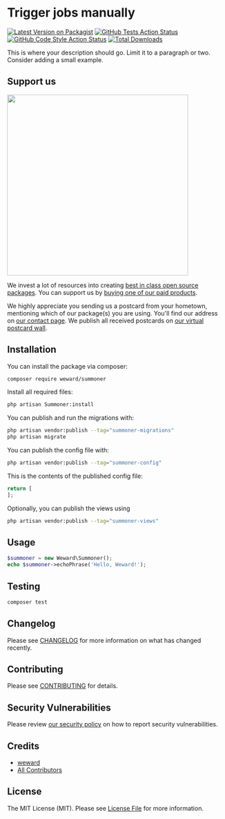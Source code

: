 # Trigger jobs manually

[![Latest Version on Packagist](https://img.shields.io/packagist/v/weward/summoner.svg?style=flat-square)](https://packagist.org/packages/weward/summoner)
[![GitHub Tests Action Status](https://img.shields.io/github/actions/workflow/status/weward/summoner/run-tests.yml?branch=main&label=tests&style=flat-square)](https://github.com/weward/summoner/actions?query=workflow%3Arun-tests+branch%3Amain)
[![GitHub Code Style Action Status](https://img.shields.io/github/actions/workflow/status/weward/summoner/fix-php-code-style-issues.yml?branch=main&label=code%20style&style=flat-square)](https://github.com/weward/summoner/actions?query=workflow%3A"Fix+PHP+code+style+issues"+branch%3Amain)
[![Total Downloads](https://img.shields.io/packagist/dt/weward/summoner.svg?style=flat-square)](https://packagist.org/packages/weward/summoner)

This is where your description should go. Limit it to a paragraph or two. Consider adding a small example.

## Support us

[<img src="https://github-ads.s3.eu-central-1.amazonaws.com/Summoner.jpg?t=1" width="419px" />](https://spatie.be/github-ad-click/Summoner)

We invest a lot of resources into creating [best in class open source packages](https://spatie.be/open-source). You can support us by [buying one of our paid products](https://spatie.be/open-source/support-us).

We highly appreciate you sending us a postcard from your hometown, mentioning which of our package(s) you are using. You'll find our address on [our contact page](https://spatie.be/about-us). We publish all received postcards on [our virtual postcard wall](https://spatie.be/open-source/postcards).

## Installation

You can install the package via composer:

```bash
composer require weward/summoner
```

Install all required files:

```bash
php artisan Summoner:install
```

You can publish and run the migrations with:

```bash
php artisan vendor:publish --tag="summoner-migrations"
php artisan migrate
```

You can publish the config file with:

```bash
php artisan vendor:publish --tag="summoner-config"
```

This is the contents of the published config file:

```php
return [
];
```

Optionally, you can publish the views using

```bash
php artisan vendor:publish --tag="summoner-views"
```

## Usage

```php
$summoner = new Weward\Summoner();
echo $summoner->echoPhrase('Hello, Weward!');
```

## Testing

```bash
composer test
```

## Changelog

Please see [CHANGELOG](CHANGELOG.md) for more information on what has changed recently.

## Contributing

Please see [CONTRIBUTING](CONTRIBUTING.md) for details.

## Security Vulnerabilities

Please review [our security policy](../../security/policy) on how to report security vulnerabilities.

## Credits

- [weward](https://github.com/weward)
- [All Contributors](../../contributors)

## License

The MIT License (MIT). Please see [License File](LICENSE.md) for more information.
